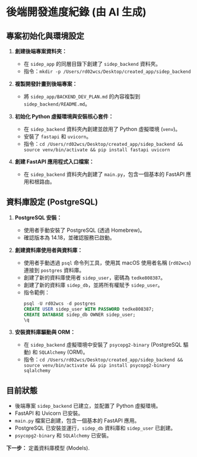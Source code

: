 # 後端開發進度紀錄 (由 AI 生成)

## 專案初始化與環境設定

1.  **創建後端專案資料夾：**
    *   在 `sidep_app` 的同層目錄下創建了 `sidep_backend` 資料夾。
    *   指令：`mkdir -p /Users/rd02wcs/Desktop/created_app/sidep_backend`

2.  **複製開發計畫到後端專案：**
    *   將 `sidep_app/BACKEND_DEV_PLAN.md` 的內容複製到 `sidep_backend/README.md`。

3.  **初始化 Python 虛擬環境與安裝核心套件：**
    *   在 `sidep_backend` 資料夾內創建並啟用了 Python 虛擬環境 (`venv`)。
    *   安裝了 `fastapi` 和 `uvicorn`。
    *   指令：`cd /Users/rd02wcs/Desktop/created_app/sidep_backend && source venv/bin/activate && pip install fastapi uvicorn`

4.  **創建 FastAPI 應用程式入口檔案：**
    *   在 `sidep_backend` 資料夾內創建了 `main.py`，包含一個基本的 FastAPI 應用和根路由。

## 資料庫設定 (PostgreSQL)

1.  **PostgreSQL 安裝：**
    *   使用者手動安裝了 PostgreSQL (透過 Homebrew)。
    *   確認版本為 14.18，並確認服務已啟動。

2.  **創建資料庫使用者與資料庫：**
    *   使用者手動透過 `psql` 命令列工具，使用其 macOS 使用者名稱 (`rd02wcs`) 連接到 `postgres` 資料庫。
    *   創建了新的資料庫使用者 `sidep_user`，密碼為 `tedke808387`。
    *   創建了新的資料庫 `sidep_db`，並將所有權賦予 `sidep_user`。
    *   指令範例：
        ```sql
        psql -U rd02wcs -d postgres
        CREATE USER sidep_user WITH PASSWORD tedke808387;
        CREATE DATABASE sidep_db OWNER sidep_user;
        \q
        ```

3.  **安裝資料庫驅動與 ORM：**
    *   在 `sidep_backend` 虛擬環境中安裝了 `psycopg2-binary` (PostgreSQL 驅動) 和 `SQLAlchemy` (ORM)。
    *   指令：`cd /Users/rd02wcs/Desktop/created_app/sidep_backend && source venv/bin/activate && pip install psycopg2-binary sqlalchemy`

## 目前狀態

*   後端專案 `sidep_backend` 已建立，並配置了 Python 虛擬環境。
*   FastAPI 和 Uvicorn 已安裝。
*   `main.py` 檔案已創建，包含一個基本的 FastAPI 應用。
*   PostgreSQL 已安裝並運行，`sidep_db` 資料庫和 `sidep_user` 已創建。
*   `psycopg2-binary` 和 `SQLAlchemy` 已安裝。

**下一步：** 定義資料庫模型 (Models).
